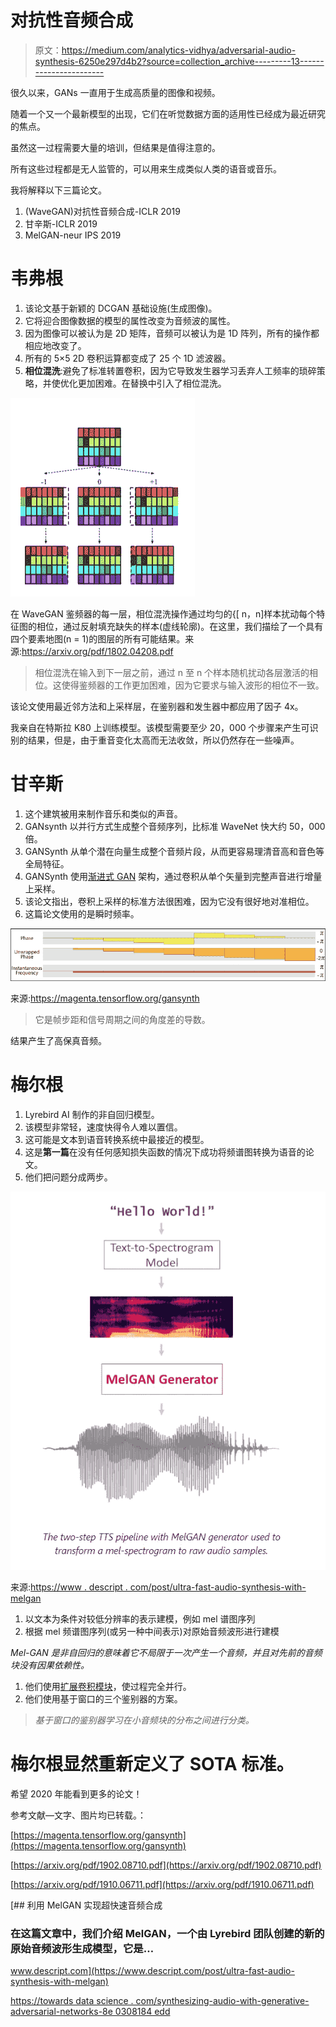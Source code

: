 # 对抗性音频合成

> 原文：<https://medium.com/analytics-vidhya/adversarial-audio-synthesis-6250e297d4b2?source=collection_archive---------13----------------------->

很久以来，GANs 一直用于生成高质量的图像和视频。

随着一个又一个最新模型的出现，它们在听觉数据方面的适用性已经成为最近研究的焦点。

虽然这一过程需要大量的培训，但结果是值得注意的。

所有这些过程都是无人监管的，可以用来生成类似人类的语音或音乐。

我将解释以下三篇论文。

1.  (WaveGAN)对抗性音频合成-ICLR 2019
2.  甘辛斯-ICLR 2019
3.  MelGAN-neur IPS 2019

# 韦弗根

1.  该论文基于新颖的 DCGAN 基础设施(生成图像)。
2.  它将迎合图像数据的模型的属性改变为音频波的属性。
3.  因为图像可以被认为是 2D 矩阵，音频可以被认为是 1D 阵列，所有的操作都相应地改变了。
4.  所有的 5×5 2D 卷积运算都变成了 25 个 1D 滤波器。
5.  **相位混洗**:避免了标准转置卷积，因为它导致发生器学习丢弃人工频率的琐碎策略，并使优化更加困难。在替换中引入了相位混洗。

![](img/94ef5911676263eb8e27698f5e2e3292.png)

在 WaveGAN 鉴频器的每一层，相位混洗操作通过均匀的{[ n，n]样本扰动每个特征图的相位，通过反射填充缺失的样本(虚线轮廓)。在这里，我们描绘了一个具有四个要素地图(n = 1)的图层的所有可能结果。来源:https://arxiv.org/pdf/1802.04208.pdf

> 相位混洗在输入到下一层之前，通过 n 至 n 个样本随机扰动各层激活的相位。这使得鉴频器的工作更加困难，因为它要求与输入波形的相位不一致。

该论文使用最近邻方法和上采样层，在鉴别器和发生器中都应用了因子 4x。

我亲自在特斯拉 K80 上训练模型。该模型需要至少 20，000 个步骤来产生可识别的结果，但是，由于重音变化太高而无法收敛，所以仍然存在一些噪声。

# 甘辛斯

1.  这个建筑被用来制作音乐和类似的声音。
2.  GANsynth 以并行方式生成整个音频序列，比标准 WaveNet 快大约 50，000 倍。
3.  GANSynth 从单个潜在向量生成整个音频片段，从而更容易理清音高和音色等全局特征。
4.  GANSynth 使用[渐进式 GAN](https://arxiv.org/abs/1710.10196) 架构，通过卷积从单个矢量到完整声音进行增量上采样。
5.  该论文指出，卷积上采样的标准方法很困难，因为它没有很好地对准相位。
6.  这篇论文使用的是瞬时频率。

![](img/7b400b9ee2a4fdcf7279a310efbd4ea9.png)

来源:https://magenta.tensorflow.org/gansynth

> 它是帧步距和信号周期之间的角度差的导数。

结果产生了高保真音频。

# 梅尔根

1.  Lyrebird AI 制作的非自回归模型。
2.  该模型非常轻，速度快得令人难以置信。
3.  这可能是文本到语音转换系统中最接近的模型。
4.  这是**第一篇**在没有任何感知损失函数的情况下成功将频谱图转换为语音的论文。
5.  他们把问题分成两步。

![](img/f05bdab1432925d7503305e0806b147a.png)

来源:[https://www . descript . com/post/ultra-fast-audio-synthesis-with-melgan](https://www.descript.com/post/ultra-fast-audio-synthesis-with-melgan)

1.  以文本为条件对较低分辨率的表示建模，例如 mel 谱图序列
2.  根据 mel 频谱图序列(或另一种中间表示)对原始音频波形进行建模

*Mel-GAN 是非自回归的意味着它不局限于一次产生一个音频，并且对先前的音频块没有因果依赖性。*

1.  他们使用[扩展卷积模块](https://towardsdatascience.com/review-dilated-convolution-semantic-segmentation-9d5a5bd768f5)，使过程完全并行。
2.  他们使用基于窗口的三个鉴别器的方案。

> *基于窗口的鉴别器学习在小音频块的分布之间进行分类。*

# 梅尔根显然重新定义了 SOTA 标准。

希望 2020 年能看到更多的论文！

参考文献—文字、图片均已转载。：

[https://magenta.tensorflow.org/gansynth](https://magenta.tensorflow.org/gansynth)

[https://arxiv.org/pdf/1902.08710.pdf](https://arxiv.org/pdf/1902.08710.pdf)

[https://arxiv.org/pdf/1910.06711.pdf](https://arxiv.org/pdf/1910.06711.pdf)

[](https://www.descript.com/post/ultra-fast-audio-synthesis-with-melgan) [## 利用 MelGAN 实现超快速音频合成

### 在这篇文章中，我们介绍 MelGAN，一个由 Lyrebird 团队创建的新的原始音频波形生成模型，它是…

www.descript.com](https://www.descript.com/post/ultra-fast-audio-synthesis-with-melgan) 

[https://towards data science . com/synthesizing-audio-with-generative-adversarial-networks-8e 0308184 edd](https://towardsdatascience.com/synthesizing-audio-with-generative-adversarial-networks-8e0308184edd)